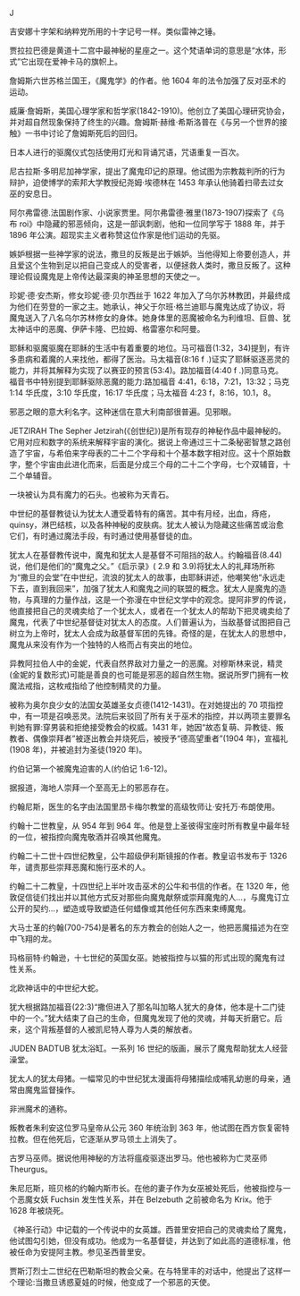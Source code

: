 

J

吉安娜十字架和纳粹党所用的十字记号一样。类似雷神之锤。

贾拉拉巴德是黄道十二宫中最神秘的星座之一。这个梵语单词的意思是“水体，形式”它出现在爱神卡马的旗帜上。

詹姆斯六世苏格兰国王，《魔鬼学》的作者。他 1604 年的法令加强了反对巫术的运动。

威廉·詹姆斯，美国心理学家和哲学家(1842-1910)。他创立了美国心理研究协会，并对超自然现象保持了终生的兴趣。詹姆斯·赫维·希斯洛普在《与另一个世界的接触》一书中讨论了詹姆斯死后的回归。

日本人进行的驱魔仪式包括使用灯光和背诵咒语，咒语重复一百次。

尼古拉斯·多明尼加神学家，提出了魔鬼印记的原理。他试图为宗教裁判所的行为辩护，迫使博学的索邦大学教授纪尧姆·埃德林在 1453 年承认他骑着扫帚去过女巫的安息日。

阿尔弗雷德.法国剧作家、小说家贾里。阿尔弗雷德·雅里(1873-1907)探索了《乌布 roi》中隐藏的邪恶倾向，这是一部讽刺剧，他和一位同学写于 1888 年，并于 1896 年公演。超现实主义者称赞这位作家是他们运动的先驱。

嫉妒根据一些神学家的说法，撒旦的反叛是出于嫉妒。当他得知上帝要创造人，并且爱这个生物到足以把自己变成人的受害者，以便拯救人类时，撒旦反叛了。这种理论假设魔鬼是上帝传达最深奥的神圣思想的天使之一。

珍妮·德·安杰斯，修女珍妮·德·贝尔西丝于 1622 年加入了乌尔苏林教团，并最终成为他们在劳登的一家之主。她承认，神父于尔班·格兰迪耶与魔鬼达成了协议，将魔鬼送入了八名乌尔苏林修女的身体。她身体里的恶魔被命名为利维坦、巨兽、犹太神话中的恶魔、伊萨卡隆、巴拉姆、格雷塞尔和阿曼。

耶稣和驱魔驱魔在耶稣的生活中有着重要的地位。马可福音(1:32，34)提到，有许多患病和着魔的人来找他，都得了医治。马太福音(8:16 f .)证实了耶稣驱逐恶灵的能力，并将其解释为实现了以赛亚的预言(53:4)。路加福音(4:40 f .)同意马克。福音书中特别提到耶稣驱除恶魔的能力:路加福音 4:41，6:18，7:21，13:32；马克 1:14 华氏度，3:10 华氏度，16:17 华氏度；马太福音 4:23 f，8:16，10.1，8。

邪恶之眼的意大利名字。这种迷信在意大利南部很普遍。见邪眼。

JETZIRAH The Sepher Jetzirah(《创世纪》)是所有现存的神秘作品中最神秘的。它用对应和数字的系统来解释宇宙的演化。据说上帝通过三十二条秘密智慧之路创造了宇宙，与希伯来字母表的二十二个字母和十个基本数字相对应。这十个原始数字，整个宇宙由此进化而来，后面是分成三个母的二十二个字母，七个双辅音，十二个单辅音。

一块被认为具有魔力的石头。也被称为天青石。

中世纪的基督教徒认为犹太人遭受着特有的痛苦。其中有月经，出血，痔疮，quinsy，淋巴结核，以及各种神秘的皮肤病。犹太人被认为隐藏这些痛苦或治愈它们，有时通过魔法手段，有时通过使用基督徒的血。

犹太人在基督教传说中，魔鬼和犹太人是基督不可阻挡的敌人。约翰福音(8.44)说，他们是他们的“魔鬼之父。”《启示录》( 2.9 和 3.9)将犹太人的礼拜场所称为“撒旦的会堂”在中世纪，流浪的犹太人的故事，由耶稣讲述，他嘲笑他“永远走下去，直到我回来”，加强了犹太人和魔鬼之间的联盟的概念。犹太人是魔鬼的造物，与真理的力量作战，这是一个弥漫在中世纪文学中的观念。提阿非罗的传说，他直接把自己的灵魂卖给了一个犹太人，或者在一个犹太人的帮助下把灵魂卖给了魔鬼，代表了中世纪基督徒对犹太人的态度。人们普遍认为，当敌基督试图把自己树立为上帝时，犹太人会成为敌基督军团的先锋。奇怪的是，在犹太人的思想中，魔鬼从来没有作为一个独特的人格而占有突出的地位。

异教阿拉伯人中的金妮，代表自然界敌对力量之一的恶魔。对穆斯林来说，精灵(金妮的复数形式)可能是善良的也可能是邪恶的超自然生物。据说所罗门拥有一枚魔法戒指，这枚戒指给了他控制精灵的力量。

被称为奥尔良少女的法国女英雄圣女贞德(1412-1431)。在对她提出的 70 项指控中，有一项是召唤恶灵。法院后来驳回了所有关于巫术的指控，并以两项主要罪名判她有罪:穿男装和拒绝接受教会的权威。1431 年，她因“故态复萌、异教徒、叛教者、偶像崇拜者”被逐出教会并烧死后，被授予“德高望重者”(1904 年)，宣福礼(1908 年)，并被追封为圣徒(1920 年)。

约伯记第一个被魔鬼迫害的人(约伯记 1:6-12)。

据报道，海地人崇拜一个至高无上的邪恶存在。

约翰尼斯，医生的名字由法国里昂卡梅尔教堂的高级牧师让·安托万·布朗使用。

约翰十二世教皇，从 954 年到 964 年。他是登上圣彼得宝座时所有教皇中最年轻的一位，被指控向魔鬼敬酒并召唤其他魔鬼。

约翰二十二世十四世纪教皇，公牛超级伊利斯镜报的作者。教皇诏书发布于 1326 年，谴责那些崇拜恶魔和施行巫术的人。

约翰二十二教皇，十四世纪上半叶攻击巫术的公牛和书信的作者。在 1320 年，他敦促信徒们找出并以其他方式反对那些向魔鬼献祭或崇拜魔鬼的人…，与魔鬼订立公开的契约…，塑造或导致塑造任何蜡像或其他任何东西来束缚魔鬼。

大马士革的约翰(700-754)是著名的东方教会的创始人之一，他把恶魔描述为在空中飞翔的龙。

玛格丽特·约翰逊，十七世纪的英国女巫。她被指控与以猫的形式出现的魔鬼有过性关系。

北欧神话中的中世纪大蛇。

犹大根据路加福音(22:3)“撒但进入了那名叫加略人犹大的身体，他本是十二门徒中的一个。”犹大结束了自己的生命，但魔鬼发现了他的灵魂，并每天折磨它。后来，这个背叛基督的人被凯尼特人尊为人类的解放者。

JUDEN BADTUB 犹太浴缸。一系列 16 世纪的版画，展示了魔鬼帮助犹太人经营澡堂。

犹太人的犹太母猪。一幅常见的中世纪犹太漫画将母猪描绘成哺乳幼崽的母亲，通常由魔鬼监督操作。

非洲魔术的通称。

叛教者朱利安这位罗马皇帝从公元 360 年统治到 363 年，他试图在西方恢复密特拉教。但在他死后，它逐渐从罗马领土上消失了。

古罗马巫师。据说他用神秘的方法将瘟疫驱逐出罗马。他也被称为亡灵巫师 Theurgus。

朱尼厄斯，班贝格的约翰内斯市长。在他的妻子作为女巫被处死后，他被指控与一个恶魔女妖 Fuchsin 发生性关系，并在 Belzebuth 之前被命名为 Krix。他于 1628 年被烧死。

《神圣行动》中记载的一个传说中的女英雄。西普里安把自己的灵魂卖给了魔鬼，他试图勾引她，但没有成功。他成为一名基督徒，并达到了如此高的道德标准，他被任命为安提阿主教。参见圣西普里安。

贾斯汀烈士二世纪在巴勒斯坦的教会父亲。在与特里丰的对话中，他提出了这样一个理论:当撒旦诱惑夏娃的时候，他变成了一个邪恶的天使。